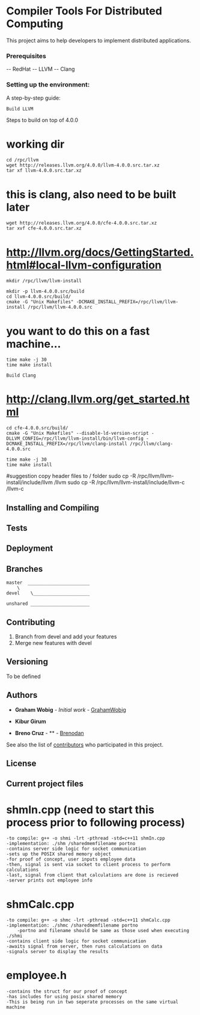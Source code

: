# Compiler Tools For Distributed Computing

This project aims to help developers to implement distributed applications.

### Prerequisites

 -- RedHat
 -- LLVM
 -- Clang

### Setting up the environment:

A step-by-step guide:

```
Build LLVM
```
Steps to build on top of 4.0.0
# working dir
	cd /rpc/llvm
	wget http://releases.llvm.org/4.0.0/llvm-4.0.0.src.tar.xz
	tar xf llvm-4.0.0.src.tar.xz

# this is clang, also need to be built later
	wget http://releases.llvm.org/4.0.0/cfe-4.0.0.src.tar.xz
	tar xvf cfe-4.0.0.src.tar.xz 

# http://llvm.org/docs/GettingStarted.html#local-llvm-configuration
	mkdir /rpc/llvm/llvm-install 
	
	mkdir -p llvm-4.0.0.src/build
	cd llvm-4.0.0.src/build/
	cmake -G "Unix Makefiles" -DCMAKE_INSTALL_PREFIX=/rpc/llvm/llvm-install /rpc/llvm/llvm-4.0.0.src


# you want to do this on a fast machine...
	time make -j 30
	time make install
	
```
Build Clang
```
# http://clang.llvm.org/get_started.html

	cd cfe-4.0.0.src/build/
	cmake -G "Unix Makefiles" --disable-ld-version-script -DLLVM_CONFIG=/rpc/llvm/llvm-install/bin/llvm-config -			DCMAKE_INSTALL_PREFIX=/rpc/llvm/clang-install /rpc/llvm/clang-4.0.0.src

	time make -j 30
	time make install

#suggestion copy header files to / folder
	sudo cp -R /rpc/llvm/llvm-install/include/llvm /llvm
	sudo cp -R /rpc/llvm/llvm-install/include/llvm-c /llvm-c


## Installing and Compiling


## Tests


## Deployment


## Branches
	
	master  _______________________
		\
	devel	 \_____________________
	
	unshared ______________________
	
## Contributing

1. Branch from devel and add your features
2. Merge new features with devel

## Versioning

To be defined

## Authors

* **Graham Wobig** - *Initial work* - [GrahamWobig](https://github.com/grahamwobig)

* **Kibur Girum** 

* **Breno Cruz** - ** - [Brenodan](https://github.com/brenodan)

See also the list of [contributors](https://github.com/your/project/contributors) who participated in this project.

## License


## Current project files

# shmIn.cpp (need to start this process prior to following process)
	-to compile: g++ -o shmi -lrt -pthread -std=c++11 shmIn.cpp
	-implementation: ./shm /sharedmemfilename portno
	-contains server side logic for socket communication
	-sets up the POSIX shared memory object
	-for proof of concept, user inputs employee data
	-then, signal is sent via socket to client process to perform calculations
	-last, signal from client that calculations are done is recieved 
	-server prints out employee info
# shmCalc.cpp
	-to compile: g++ -o shmc -lrt -pthread -std=c++11 shmCalc.cpp
	-implementation: ./shmc /sharedmemfilename portno  
		-portno and filename should be same as those used when executing ./shmi
	-contains client side logic for socket communication
	-awaits signal from server, then runs calculations on data 
	-signals server to display the results
# employee.h
	-contains the struct for our proof of concept
	-has includes for using posix shared memory
	-This is being run in two seperate processes on the same virtual machine
